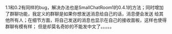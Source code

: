 1.1和0.2有同样的bug，解决办法也是SmallChatRoom1的0.4.1的方法；同时增加了群聊功能，我定义的群聊是如果你想发送消息给自己的话，消息便会发送
给其他所有人；在细节方面，将自己发送的消息也显示在自己的接收面板，这样也使得群聊有模有样；
但是却莫名奇妙的不能发中文了。。。。。
